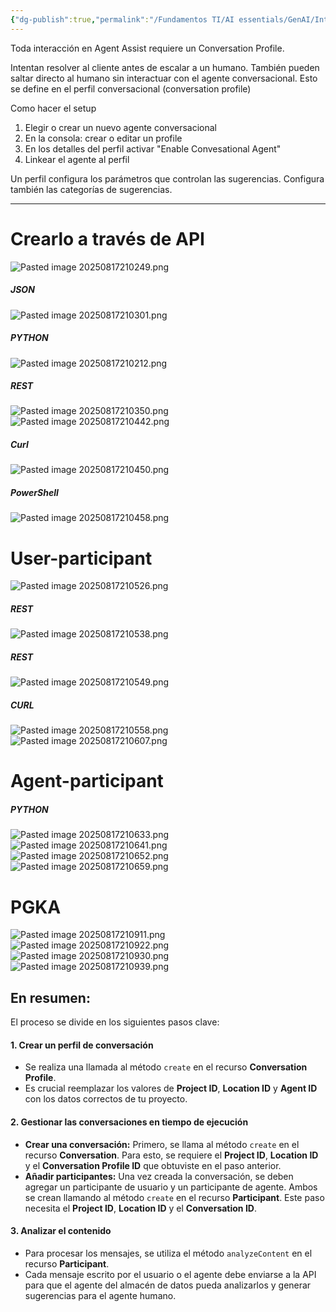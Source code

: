 ```yaml
---
{"dg-publish":true,"permalink":"/Fundamentos TI/AI essentials/GenAI/Introduction to Agent Assist and its GenAi Capabilities/02 Config/"}
---
```


Toda interacción en Agent Assist requiere un Conversation Profile.

Intentan resolver al cliente antes de escalar a un humano.
También pueden saltar directo al humano sin interactuar con el agente conversacional.
Esto se define en el perfil conversacional (conversation profile)

Como hacer el setup
1. Elegir o crear un nuevo agente conversacional
2. En la consola: crear o editar un profile
3. En los detalles del perfil activar "Enable Convesational Agent"
4. Linkear el agente al perfil

Un perfil configura los parámetros que controlan las sugerencias.
Configura también las categorías de sugerencias.

---

# Crearlo a través de API

![Pasted image 20250817210249.png](/img/user/Pasted%20image%2020250817210249.png)

##### JSON
![Pasted image 20250817210301.png](/img/user/Pasted%20image%2020250817210301.png)

##### PYTHON
![Pasted image 20250817210212.png](/img/user/Pasted%20image%2020250817210212.png)

##### REST
![Pasted image 20250817210350.png](/img/user/Pasted%20image%2020250817210350.png)![Pasted image 20250817210442.png](/img/user/Pasted%20image%2020250817210442.png)

##### Curl
![Pasted image 20250817210450.png](/img/user/Pasted%20image%2020250817210450.png)
##### PowerShell
![Pasted image 20250817210458.png](/img/user/Pasted%20image%2020250817210458.png)

# User-participant
![Pasted image 20250817210526.png](/img/user/Pasted%20image%2020250817210526.png)
##### REST
![Pasted image 20250817210538.png](/img/user/Pasted%20image%2020250817210538.png)

##### REST
![Pasted image 20250817210549.png](/img/user/Pasted%20image%2020250817210549.png)
##### CURL
![Pasted image 20250817210558.png](/img/user/Pasted%20image%2020250817210558.png)
![Pasted image 20250817210607.png](/img/user/Pasted%20image%2020250817210607.png)

# Agent-participant
##### PYTHON
![Pasted image 20250817210633.png](/img/user/Pasted%20image%2020250817210633.png)
![Pasted image 20250817210641.png](/img/user/Pasted%20image%2020250817210641.png)
![Pasted image 20250817210652.png](/img/user/Pasted%20image%2020250817210652.png)
![Pasted image 20250817210659.png](/img/user/Pasted%20image%2020250817210659.png)

# PGKA

![Pasted image 20250817210911.png](/img/user/Pasted%20image%2020250817210911.png)
![Pasted image 20250817210922.png](/img/user/Pasted%20image%2020250817210922.png)
![Pasted image 20250817210930.png](/img/user/Pasted%20image%2020250817210930.png)
![Pasted image 20250817210939.png](/img/user/Pasted%20image%2020250817210939.png)

## En resumen:

El proceso se divide en los siguientes pasos clave:

#### 1. Crear un perfil de conversación

- Se realiza una llamada al método `create` en el recurso **Conversation Profile**.
- Es crucial reemplazar los valores de **Project ID**, **Location ID** y **Agent ID** con los datos correctos de tu proyecto.
#### 2. Gestionar las conversaciones en tiempo de ejecución

- **Crear una conversación:** Primero, se llama al método `create` en el recurso **Conversation**. Para esto, se requiere el **Project ID**, **Location ID** y el **Conversation Profile ID** que obtuviste en el paso anterior.
- **Añadir participantes:** Una vez creada la conversación, se deben agregar un participante de usuario y un participante de agente. Ambos se crean llamando al método `create` en el recurso **Participant**. Este paso necesita el **Project ID**, **Location ID** y el **Conversation ID**.
#### 3. Analizar el contenido

- Para procesar los mensajes, se utiliza el método `analyzeContent` en el recurso **Participant**.
- Cada mensaje escrito por el usuario o el agente debe enviarse a la API para que el agente del almacén de datos pueda analizarlos y generar sugerencias para el agente humano.